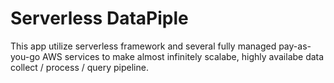 # Serverless DataPiple

This app utilize serverless framework and several fully managed pay-as-you-go AWS services
to make almost infinitely scalabe, highly availabe data collect / process / query pipeline.
